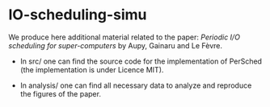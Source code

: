 # IO-scheduling-simu

We produce here additional material related to the paper:
_Periodic I/O scheduling for super-computers_ by Aupy, Gainaru and Le Fèvre.

  * In src/ one can find the source code for the implementation of PerSched (the
  implementation is under Licence MIT).
  
  * In analysis/ one can find all necessary data to analyze and reproduce the
  figures of the paper.
